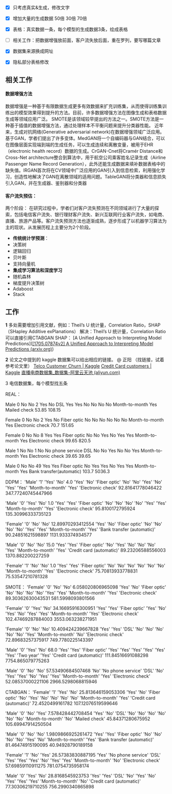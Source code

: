 - [x] 只考虑真实&生成，修改文字

- [x] 增加大量的生成数据  50倍 30倍 70倍

- [x] 表格：真实数据一条，每个模型的生成数据3条，绘成表格

- [ ] 相关工作：把数据增强放前面，客户流失放后面，重在罗列，要写哪篇文章
- [x] 数据集来源换成网址
- [x] 隐私部分表格修改

## 相关工作

#### 数据增强方法
数据增强是一种基于有限数据生成更多有效数据来扩充训练集，从而使得训练集训练出的模型效果得到提升的方法。目前，许多数据增强方法在图像生成和表格数据生成等领域应用广泛。
SMOTE是该领域较早提出的方法之一。SMOTE方法是一种基于插值的数据增强方法，通过处理样本不平衡问题来提升分类器性能。
近年来，生成对抗网络(Generative adversarial network)在数据增强领域广泛应用。基于GAN，学者们提出了许多变体。MedGAN将一个自编码器与GAN结合，可以在图像层面实现端到端的生成任务，可以生成连续和离散变量，被用于EHR（electronic health record）数据的生成。CrGAN-Cnet将Cramér Distance和Cross-Net architecture整合到算法中，用于航空公司乘客姓名记录生成（Airline Passenger Name Record Generation），此外还能生成数据来填补数据表格中的缺失值。IRGAN首次将在CV领域中广泛应用的GAN引入到信息检索，利用强化学习，创造性地解决了GAN在离散领域的适用问题。TableGAN将分类器和信息损失引入GAN，并在生成器、鉴别器和分类器

#### 客户流失预估： 
两个阶段：
在研究过程中，学者们对客户流失预测在不同领域进行了大量的探索，包括电信客户流失、银行理财客户流失、新兴互联网行业客户流失，如电商、直播、旅游产品等。客户流失预测方法也逐渐成熟，逐步形成了以机器学习算法为主的现状。从发展历程上主要分为2个阶段。
- **传统统计学预测**：
- 决策树
- 逻辑回归
- 贝叶斯
- 支持向量机
- **集成学习算法和深度学习**
- 随机森林
- 梯度提升决策树
- Adaboost
- Stack




## 工作
**1** 多处需要增加引用文献，例如：Theil’s U 统计量，Correlation Ratio，SHAP（SHapley Additive exPlanations）
解决：Theil’s U 统计量，Correlation Ratio可以直接引用CTABGAN
		  SHAP： [A Unified Approach to Interpreting Model Predictions]([[1705.07874v2] A Unified Approach to Interpreting Model Predictions (arxiv.org)](https://arxiv.org/abs/1705.07874v2))
		  
**2** 论文之中提到的 kaggle 数据集可以给出相应的链接。 @ 正阳 （找链接，试着参考论文里）
[Telco Customer Churn | Kaggle](https://www.kaggle.com/datasets/blastchar/telco-customer-churn)
[Credit Card customers | Kaggle](https://www.kaggle.com/datasets/sakshigoyal7/credit-card-customers)
[直播电商数据集_数据集-阿里云天池 (aliyun.com)](https://tianchi.aliyun.com/dataset/124814)

3 电信数据集，每个模型找五条

REAL：

Male  0 No No  2  Yes  No  DSL  Yes  Yes  No  No  No  No  Month-to-month  Yes  Mailed check  53.85  108.15

Female  0  No No 2 Yes No Fiber optic No No No No No No Month-to-month Yes Electronic check 70.7 151.65 

Female 0 No No 8 Yes Yes Fiber optic No No Yes No Yes Yes Month-to-month Yes Electronic check 99.65 820.5

Male 1 No No 1 No No phone service DSL No No Yes No No Yes Month-to-month Yes Electronic check 39.65 39.65

Male 0 No No 49 Yes Yes Fiber optic No Yes Yes No Yes Yes Month-to-month Yes Bank transfer(automatic) 103.7 5036.3

DDPM：
'Male' '1' 'Yes' 'No'  4.0 'Yes' 'No' 'Fiber optic' 'No' 'No' 'Yes' 'No'
  'Yes' 'Yes' 'Month-to-month' 'Yes' 'Electronic check'
  92.81641778046422 347.77240745447966
  
 'Male' '0' 'Yes' 'No' 1.0 'Yes' 'Yes' 'Fiber optic' 'No' 'No' 'No' 'No'
  'Yes' 'Yes' 'Month-to-month' 'Yes' 'Electronic check' 
  95.8100172795924 135.30996333735123

 'Female' '0' 'No' 'No' 12.89970293412554 'Yes' 'No' 'Fiber optic' 'No' 'No' 'No' 'No'
  'Yes' 'Yes' 'Month-to-month' 'Yes' 'Bank transfer (automatic)'
   90.24851621598897 1131.933374934577
  
 'Male' '0' 'No' 'No' 15.0 'Yes' 'Yes' 'Fiber optic' 'No' 'Yes' 'No' 'No'
  'No' 'Yes' 'Month-to-month' 'Yes' 'Credit card (automatic)' 
  89.23206588556003 1370.882200227259
 
 'Female' '1' 'No' 'No' 1.0 'Yes' 'Yes' 'Fiber optic' 'No' 'No' 'No' 'No'
  'No' 'No' 'Month-to-month' 'Yes' 'Electronic check' 
  75.70813933778831 75.53547210781328

SMOTE：
'Female' '0' 'No' 'No' 6.058020806965098 'Yes' 'No' 'Fiber optic' 'No' 'No' 'No' 'No'
  'Yes' 'Yes' 'Month-to-month' 'Yes' 'Electronic check' 
  89.30362630043531 581.5998093801566
  
 'Female' '0' 'Yes' 'No' 34.16695916300951 'Yes' 'Yes' 'Fiber optic' 'Yes' 'No' 'Yes' 'No'
  'Yes' 'Yes' 'Month-to-month' 'Yes' 'Electronic check' 
  102.47469287884003 3553.063238271951
  
 'Female' '0' 'No' 'No' 10.409424239667828 'Yes' 'Yes' 'DSL' 'No' 'No' 'No' 'No' 'No' 'Yes'
  'Month-to-month' 'No' 'Electronic check' 
  72.89683257375917 749.7780225143397
  
 'Male' '0' 'Yes' 'No' 68.0 'Yes' 'Yes' 'Fiber optic' 'Yes' 'Yes' 'Yes' 'Yes'
  'Yes' 'Yes' 'Two year' 'Yes' 'Credit card (automatic)' 
  111.84516691088298 7754.865079775263
  
 'Male' '0' 'No' 'No' 57.53490684507468 'No' 'No phone service' 'DSL' 'No' 'Yes' 'Yes'
  'No' 'Yes' 'Yes' 'Month-to-month' 'Yes' 'Electronic check'
   52.08537000221106 2966.5298068815946

CTABGAN：
'Female' '1' 'Yes' 'No' 25.813646159053306 'Yes' 'No' 'Fiber optic' 'No' 'Yes' 'No' 'No'
  'No' 'No' 'Month-to-month' 'Yes' 'Credit card (automatic)'
   72.4520499161782 107.12076519599646
  
 'Male' '0' 'No' 'Yes' 7.578428442708454 'Yes' 'No' 'DSL' 'No' 'No' 'No' 'No' 'No' 'No'
  'Month-to-month' 'No' 'Mailed check' 
  45.84371280675952 105.69947914250504
  
 'Male' '0' 'No' 'No'  1.9809866925261472 'Yes' 'Yes' 'Fiber optic' 'No' 'No' 'No' 'No'
  'Yes' 'No' 'Month-to-month' 'Yes' 'Bank transfer (automatic)'
   81.46474915190095 40.94928790189158
  
 'Female' '1' 'No' 'Yes' 26.57383830887195 'Yes' 'No phone service' 'DSL' 'Yes' 'Yes'
  'Yes' 'No' 'Yes' 'Yes' 'Month-to-month' 'No' 'Electronic check'
   57.69859110911275 781.0754735958174
  
 'Male' '0' 'Yes' 'No'  28.8168545923753 'Yes' 'Yes' 'DSL' 'No' 'Yes' 'No' 'Yes' 'Yes'
  'Yes' 'Month-to-month' 'No' 'Credit card (automatic)' 
  77.30306219710255 756.2990340865898




